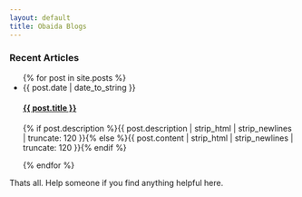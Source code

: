 ```yaml
---
layout: default
title: Obaida Blogs
---
```


<div id="blogs">

  <h3>Recent Articles</h3>
  <ul class="posts noList">
    {% for post in site.posts %}
      <li>
        <span class="date">{{ post.date | date_to_string }}</span>
        <h4><a href="{{ post.url }}">{{ post.title }}</a></h4>
        <p class="description">{% if post.description %}{{ post.description  | strip_html | strip_newlines | truncate: 120 }}{% else %}{{ post.content | strip_html | strip_newlines | truncate: 120 }}{% endif %}</p>
      </li>
    {% endfor %}
  </ul>


   <p>
      Thats all. Help someone if you find anything helpful here. </p>

</div>
